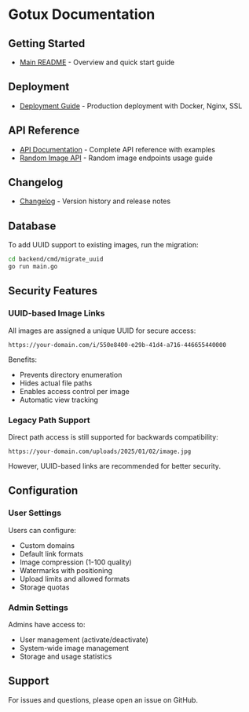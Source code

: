 # Gotux Documentation

## Getting Started

- [Main README](../README.md) - Overview and quick start guide

## Deployment

- [Deployment Guide](./DEPLOYMENT.md) - Production deployment with Docker, Nginx, SSL

## API Reference

- [API Documentation](./API.md) - Complete API reference with examples
- [Random Image API](./RANDOM_API.md) - Random image endpoints usage guide

## Changelog

- [Changelog](./CHANGELOG.md) - Version history and release notes

## Database

To add UUID support to existing images, run the migration:

```bash
cd backend/cmd/migrate_uuid
go run main.go
```

## Security Features

### UUID-based Image Links

All images are assigned a unique UUID for secure access:

```
https://your-domain.com/i/550e8400-e29b-41d4-a716-446655440000
```

Benefits:
- Prevents directory enumeration
- Hides actual file paths
- Enables access control per image
- Automatic view tracking

### Legacy Path Support

Direct path access is still supported for backwards compatibility:

```
https://your-domain.com/uploads/2025/01/02/image.jpg
```

However, UUID-based links are recommended for better security.

## Configuration

### User Settings

Users can configure:
- Custom domains
- Default link formats
- Image compression (1-100 quality)
- Watermarks with positioning
- Upload limits and allowed formats
- Storage quotas

### Admin Settings

Admins have access to:
- User management (activate/deactivate)
- System-wide image management
- Storage and usage statistics

## Support

For issues and questions, please open an issue on GitHub.

